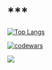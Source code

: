 # ***

[![Top Langs](https://github-readme-stats.vercel.app/api/top-langs/?username=dimmkan)](https://github.com/dimmkan/github-readme-stats)

[![codewars](https://www.codewars.com/users/dimmkan/badges/large)](https://www.codewars.com/users/dimmkan)

<img
  src="https://cr-ss-service.azurewebsites.net/api/ScreenShot?widget=summary&username=dimmkan&badges=2&show-avatar=false&style=--header-bg-color:%23000;--border-radius:10px"
/>
